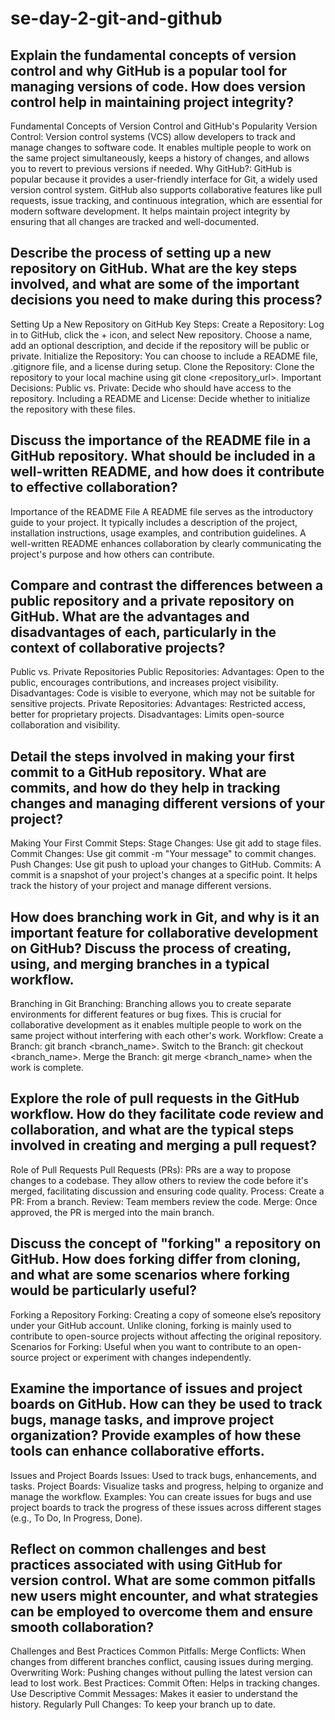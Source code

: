 # se-day-2-git-and-github
## Explain the fundamental concepts of version control and why GitHub is a popular tool for managing versions of code. How does version control help in maintaining project integrity?
Fundamental Concepts of Version Control and GitHub's Popularity
Version Control: Version control systems (VCS) allow developers to track and manage changes to software code. It enables multiple people to work on the same project simultaneously, keeps a history of changes, and allows you to revert to previous versions if needed.
Why GitHub?: GitHub is popular because it provides a user-friendly interface for Git, a widely used version control system. GitHub also supports collaborative features like pull requests, issue tracking, and continuous integration, which are essential for modern software development. It helps maintain project integrity by ensuring that all changes are tracked and well-documented. 

## Describe the process of setting up a new repository on GitHub. What are the key steps involved, and what are some of the important decisions you need to make during this process?
 Setting Up a New Repository on GitHub
Key Steps:
Create a Repository: Log in to GitHub, click the + icon, and select New repository. Choose a name, add an optional description, and decide if the repository will be public or private.
Initialize the Repository: You can choose to include a README file, .gitignore file, and a license during setup.
Clone the Repository: Clone the repository to your local machine using git clone <repository_url>.
Important Decisions:
Public vs. Private: Decide who should have access to the repository.
Including a README and License: Decide whether to initialize the repository with these files.


## Discuss the importance of the README file in a GitHub repository. What should be included in a well-written README, and how does it contribute to effective collaboration?
Importance of the README File
A README file serves as the introductory guide to your project. It typically includes a description of the project, installation instructions, usage examples, and contribution guidelines. A well-written README enhances collaboration by clearly communicating the project's purpose and how others can contribute.


## Compare and contrast the differences between a public repository and a private repository on GitHub. What are the advantages and disadvantages of each, particularly in the context of collaborative projects?
Public vs. Private Repositories
Public Repositories:
Advantages: Open to the public, encourages contributions, and increases project visibility.
Disadvantages: Code is visible to everyone, which may not be suitable for sensitive projects.
Private Repositories:
Advantages: Restricted access, better for proprietary projects.
Disadvantages: Limits open-source collaboration and visibility.


## Detail the steps involved in making your first commit to a GitHub repository. What are commits, and how do they help in tracking changes and managing different versions of your project?
Making Your First Commit
Steps:
Stage Changes: Use git add <file> to stage files.
Commit Changes: Use git commit -m "Your message" to commit changes.
Push Changes: Use git push to upload your changes to GitHub.
Commits: A commit is a snapshot of your project's changes at a specific point. It helps track the history of your project and manage different versions.


## How does branching work in Git, and why is it an important feature for collaborative development on GitHub? Discuss the process of creating, using, and merging branches in a typical workflow.
Branching in Git
Branching: Branching allows you to create separate environments for different features or bug fixes. This is crucial for collaborative development as it enables multiple people to work on the same project without interfering with each other's work.
Workflow:
Create a Branch: git branch <branch_name>.
Switch to the Branch: git checkout <branch_name>.
Merge the Branch: git merge <branch_name> when the work is complete.

## Explore the role of pull requests in the GitHub workflow. How do they facilitate code review and collaboration, and what are the typical steps involved in creating and merging a pull request?
Role of Pull Requests
Pull Requests (PRs): PRs are a way to propose changes to a codebase. They allow others to review the code before it's merged, facilitating discussion and ensuring code quality.
Process:
Create a PR: From a branch.
Review: Team members review the code.
Merge: Once approved, the PR is merged into the main branch.


## Discuss the concept of "forking" a repository on GitHub. How does forking differ from cloning, and what are some scenarios where forking would be particularly useful?
Forking a Repository
Forking: Creating a copy of someone else’s repository under your GitHub account. Unlike cloning, forking is mainly used to contribute to open-source projects without affecting the original repository.
Scenarios for Forking: Useful when you want to contribute to an open-source project or experiment with changes independently.


## Examine the importance of issues and project boards on GitHub. How can they be used to track bugs, manage tasks, and improve project organization? Provide examples of how these tools can enhance collaborative efforts.
 Issues and Project Boards
Issues: Used to track bugs, enhancements, and tasks.
Project Boards: Visualize tasks and progress, helping to organize and manage the workflow.
Examples: You can create issues for bugs and use project boards to track the progress of these issues across different stages (e.g., To Do, In Progress, Done).


## Reflect on common challenges and best practices associated with using GitHub for version control. What are some common pitfalls new users might encounter, and what strategies can be employed to overcome them and ensure smooth collaboration?
Challenges and Best Practices
Common Pitfalls:
Merge Conflicts: When changes from different branches conflict, causing issues during merging.
Overwriting Work: Pushing changes without pulling the latest version can lead to lost work.
Best Practices:
Commit Often: Helps in tracking changes.
Use Descriptive Commit Messages: Makes it easier to understand the history.
Regularly Pull Changes: To keep your branch up to date.

